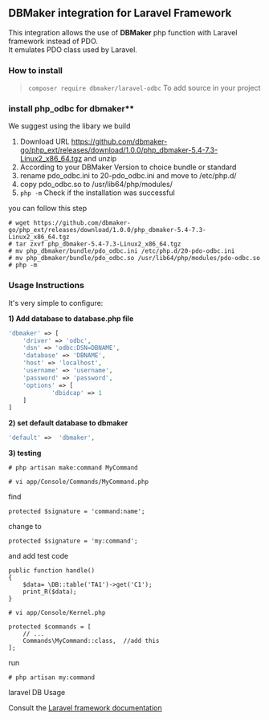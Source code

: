 ## DBMaker integration for Laravel Framework
This integration allows the use of <b>DBMaker</b> php function with Laravel framework instead of PDO.<br>
It emulates PDO class used by Laravel.

### How to install
> `composer require dbmaker/laravel-odbc` To add source in your project


### install php_odbc for dbmaker**

We suggest using the libary we build

1. Download URL  <a href="https://github.com/dbmaker-go/php_ext/releases/download/1.0.0/php_dbmaker-5.4-7.3-Linux2_x86_64.tgz">https://github.com/dbmaker-go/php_ext/releases/download/1.0.0/php_dbmaker-5.4-7.3-Linux2_x86_64.tgz</a> and unzip
2. According to your DBMaker Version to choice bundle or standard 
3. rename pdo_odbc.ini to 20-pdo_odbc.ini and move to /etc/php.d/
4. copy pdo_odbc.so to /usr/lib64/php/modules/
4. ```php -m``` Check if the installation was successful


you can follow this step
```
# wget https://github.com/dbmaker-go/php_ext/releases/download/1.0.0/php_dbmaker-5.4-7.3-Linux2_x86_64.tgz
# tar zxvf php_dbmaker-5.4-7.3-Linux2_x86_64.tgz
# mv php_dbmaker/bundle/pdo_odbc.ini /etc/php.d/20-pdo-odbc.ini
# mv php_dbmaker/bundle/pdo_odbc.so /usr/lib64/php/modules/pdo-odbc.so
# php -m
```



### Usage Instructions
It's very simple to configure:

**1) Add database to database.php file**
```PHP
'dbmaker' => [
    'driver' => 'odbc',
    'dsn' => 'odbc:DSN=DBNAME',
    'database' => 'DBNAME',
    'host' => 'localhost',
    'username' => 'username',
    'password' => 'password',
    'options' => [
            'dbidcap' => 1
    ]
]
```

**2) set default database to dbmaker**
```PHP
'default' =>  'dbmaker',
```

**3) testing**

```
# php artisan make:command MyCommand
```

```
# vi app/Console/Commands/MyCommand.php
```

find 
```
protected $signature = 'command:name';
```

change to
```
protected $signature = 'my:command';
```

and add test code
```
public function handle()
{
    $data= \DB::table('TA1')->get('C1');
	print_R($data);
}
```

```
# vi app/Console/Kernel.php
```

```
protected $commands = [
    // ...
    Commands\MyCommand::class,  //add this
];
```

run
```
# php artisan my:command
```


laravel DB Usage

Consult the <a href="http://laravel.com/docs" rel="nofollow">Laravel framework documentation</a>
